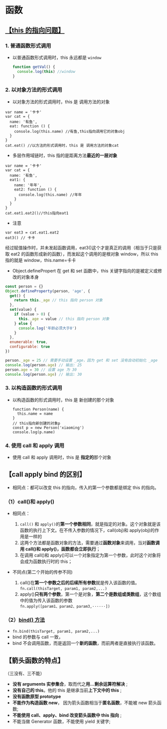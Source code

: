 # 函数

## [【this 的指向问题】](https://blog.csdn.net/yexudengzhidao/article/details/100851105)

### 1. 普通函数形式调用

- 以普通函数形式调用时，this 永远都是 `window`

  ```js
  function getVal() {
    console.log(this) //window
  }
  ```

### 2. 以对象方法的形式调用

- 以对象方法的形式调用时，this 是 调用方法的对象

```js{8}
var name = '卡卡'
var cat = {
  name: '有鱼',
  eat: function () {
    console.log(this.name) //有鱼,this指向调用它的对象obj
  }
}
cat.eat() //以方法的形式调用时，this 是 调用方法的对象cat
```

- 多层作用域链时，this 指的是距离方法**最近的一层对象**

```js{11}
var name = '卡卡'
var cat = {
  name: '有鱼',
  eat1: {
    name: '年年',
    eat2: function () {
      console.log(this.name) //年年
    }
  }
}
cat.eat1.eat2()//this指向eat1
```

- 注意

```js{1}
var eat3 = cat.eat1.eat2
eat3() // 卡卡
```

经过赋值操作时，并未发起函数调用，eat3()这个才是真正的调用（相当于只是获取 eat2 的函数形成新的函数），而发起这个调用的是根对象 window，所以 this 指的就是 window，this.name=卡卡

- Object.definePropert 在 get 和 set 函数中，this 关键字指向的是被定义或修改的对象本身

```js
const person = {}
Object.defineProperty(person, 'age', {
  get() {
    return this._age // this 指向 person 对象
  },
  set(value) {
    if (value > 0) {
      this._age = value // this 指向 person 对象
    } else {
      console.log('年龄必须大于0')
    }
  },
  enumerable: true,
  configurable: true
})

person._age = 25 // 需要手动设置 _age，因为 get 和 set 没有自动初始化 _age
console.log(person.age) // 输出: 25
person.age = 30 // 设置 age 为 30
console.log(person.age) // 输出: 30
```

### 3. 以构造函数的形式调用

- 以构造函数的形式调用时，this 是 新创建的那个对象

  ```js{5}
  function Person(name) {
    this.name = name
  }
  // this指向新创建的对象p
  const p = new Person('xiaoming')
  console.log(p.name)
  ```

### 4. 使用 call 和 apply 调用

- 使用 call 和 apply 调用时，this 是 **指定的**那个对象

## 【call apply bind 的区别】

- 相同点：都可以改变 this 的指向，传入的第一个参数都是绑定 this 的指向。
<!-- ### -->

### （1）call()和 apply()

- 相同点：

  1. `call()` 和 `apply()`的**第一个参数相同**，就是指定的对象。这个对象就是该函数的执行上下文。在不传入参数的情况下，call(obj)和 apply(obj)的作用是一样的
  1. 这两个方法都是函数对象的方法，需要通过**函数对象**来调用，当对**函数调用 call()和 apply()，函数都会立即执行**；
  1. 在调用 call()和 apply()可以一个对象指定为第一个参数，此时这个对象将会成为函数执行时的 this；

- 不同点(第二个开始的传参不同)
  1. call()在**第一个参数之后的后续所有参数**就是传入该函数的值。  
     `fn.call(thisTarget, param1, param2,...)`
  1. apply()**只有两个参数**，第一个是对象，**第二个是数组或类数组**，这个数组中的值为传入该函数的参数  
     `fn.apply([param1、param2、param3,······])`

### （2）[bind() 方法](https://www.bilibili.com/video/BV1Kt411w7MP?p=57)

- `fn.bind(thisTarget, param1, param2,...)`
- bind 的参数与 call 一致，
- bind 不会调用函数，而是返回一个**新的函数**，而前两者是直接执行该函数。

## 【箭头函数的特点】

（三没有、三不能）

- **没有 arguments 实参集合**，取而代之**用...剩余运算符解决** ;
- **没有自己的 this**。他的 this 是继承当前**上下文中的 this** ;
- **没有函数原型 prototype**
- **不能作为构造函数 new**， 因为箭头函数相当于**匿名函数**，不能被 new 箭头函数;
- **不能使用 call、apply、bind 改变箭头函数中 this 指向** ;
- 不能当做 Generator 函数，不能使用 yield 关键字;
